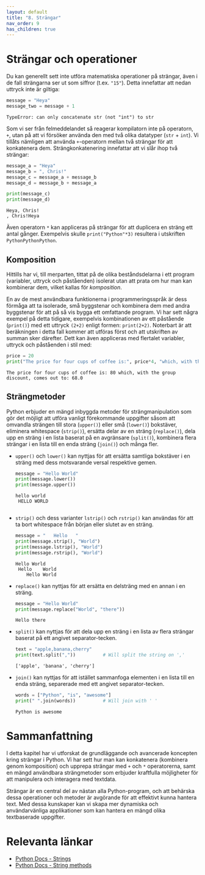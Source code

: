 ```yaml
---
layout: default
title: "8. Strängar"
nav_order: 9
has_children: true
---
```


# Strängar och operationer
Du kan generellt sett inte utföra matematiska operationer på strängar, även i de fall strängarna ser ut som siffror (t.ex. `"15"`). Detta innefattar att nedan uttryck inte är giltiga:
```python
message = "Heya"
message_two = message + 1
```
<div class="code-example" markdown="1">
<pre><code>TypeError: can only concatenate str (not "int") to str</code></pre>
</div>

Som vi ser från felmeddelandet så reagerar kompilatorn inte på operatorn, `+`, utan på att vi försöker använda den med två olika datatyper (`str` + `int`). Vi tillåts nämligen att använda `+`-operatorn mellan två strängar för att konkatenera dem. Strängkonkatenering innefattar att vi slår ihop två strängar:
```python
message_a = "Heya"
message_b = ", Chris!"
message_c = message_a + message_b
message_d = message_b + message_a

print(message_c)
print(message_d)
```
<div class="code-example" markdown="1">
<pre><code>Heya, Chris!
, Chris!Heya</code></pre>
</div>

Även operatorn `*` kan appliceras på strängar för att duplicera en sträng ett antal gånger. Exempelvis skulle `print("Python"*3)` resultera i utskriften `PythonPythonPython`.

## Komposition
Hittills har vi, till merparten, tittat på de olika beståndsdelarna i ett program (variabler, uttryck och påståenden) isolerat utan att prata om hur man kan kombinerar dem, vilket kallas för _komposition_.

En av de mest användbara funktionerna i programmeringsspråk är dess förmåga att ta isolerade, små byggstenar och kombinera dem med andra byggstenar för att på så vis bygga ett omfattande program. Vi har sett några exempel på detta tidigare, exempelvis kombinationen av ett påstående (`print()`) med ett uttryck `(2+2)` enligt formen: `print(2+2)`. Noterbart är att beräkningen i detta fall kommer att utföras först och att utskriften av summan sker därefter. Dett kan även appliceras med flertalet variabler, uttryck och påståenden i stil med:
```python
price = 20
print("The price for four cups of coffee is:", price*4, "which, with the group discount, comes out to:", price*4 - ((price*4)/100)*15)
```
<div class="code-example" markdown="1">
<pre><code>The price for four cups of coffee is: 80 which, with the group discount, comes out to: 68.0</code></pre>
</div>

## Strängmetoder
Python erbjuder en mängd inbyggda metoder för strängmanipulation som gör det möjligt att utföra vanligt förekommande uppgifter såsom att omvandla strängen till stora (`upper()`) eller små (`lower()`) bokstäver, eliminera whitespace (`strip()`), ersätta delar av en sträng (`replace()`), dela upp en sträng i en lista baserat på en avgränsare (`split()`), kombinera flera strängar i en lista till en enda sträng (`join()`) och många fler.

- `upper()` och `lower()` kan nyttjas för att ersätta samtliga bokstäver i en sträng med dess motsvarande versal respektive gemen.
   ```python
   message = "Hello World"
   print(message.lower())                      
   print(message.upper())                       
   ```
   <div class="code-example" markdown="1">
   <pre><code>hello world
   HELLO WORLD
   </code></pre>
   </div>

* `strip()` och dess varianter `lstrip()` och `rstrip()` kan användas för att ta bort whitespace från början eller slutet av en sträng.
   ```python
   message = "   Hello   "
   print(message.strip(), "World")                       
   print(message.lstrip(), "World")  
   print(message.rstrip(), "World")                    
   ```
   <div class="code-example" markdown="1">
   <pre><code>Hello World
   Hello    World
      Hello World</code></pre>
   </div>

* `replace()` kan nyttjas för att ersätta en delsträng med en annan i en sträng.
   ```python
   message = "Hello World"
   print(message.replace("World", "there"))                         
   ```
   <div class="code-example" markdown="1">
   <pre><code>Hello there</code></pre>
   </div>

* `split()` kan nyttjas för att dela upp en sträng i en lista av flera strängar baserat på ett angivet separator-tecken. 
   ```python
   text = "apple,banana,cherry"
   print(text.split(","))          # Will split the string on ','                  
   ```
   <div class="code-example" markdown="1">
   <pre><code>['apple', 'banana', 'cherry']</code></pre>
   </div>

* `join()` kan nyttjas för att istället sammanfoga elementen i en lista till en enda sträng, separerade med ett angivet separator-tecken.
   ```python
   words = ["Python", "is", "awesome"]
   print(" ".join(words))          # Will join with ' '               
   ```
   <div class="code-example" markdown="1">
   <pre><code>Python is awesome</code></pre>
   </div>

# Sammanfattning
I detta kapitel har vi utforskat de grundläggande och avancerade koncepten kring strängar i Python. Vi har sett hur man kan konkatenera (kombinera genom komposition) och upprepa strängar med `+` och `*` operatorerna, samt en mängd användbara strängmetoder som erbjuder kraftfulla möjligheter för att manipulera och interagera med textdata.

Strängar är en central del av nästan alla Python-program, och att behärska dessa operationer och metoder är avgörande för att effektivt kunna hantera text. Med dessa kunskaper kan vi skapa mer dynamiska och användarvänliga applikationer som kan hantera en mängd olika textbaserade uppgifter.

# Relevanta länkar
* [Python Docs - Strings](https://docs.python.org/3/library/stdtypes.html#text-sequence-type-str)
* [Python Docs - String methods](https://docs.python.org/3/library/stdtypes.html#string-methods)